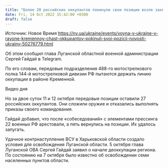 ```yaml
---
title: "Более 20 российских оккупантов покинули свои позиции возле захваченной Кременной — Гайдай"
date: Fri, 14 Oct 2022 15:42:00 +0300
draft: false
---
```

Источник: Новое Время https://nv.ua/ukraine/events/voyna-v-ukraine-v-rayone-kremennoy-chast-okkupantov-pokinuli-svoi-pozicii-novosti-ukrainy-50276779.html


 Об этом сообщил глава Луганской областной военной администрации Сергей Гайдай в Telegram.

По его словам, передовые подразделения 488-го мотострелкового полка 144-й мотострелковой дивизии РФ пытаются держать линию оккупации в районе Кременной.

 Видео дня   

Но за двое суток 11 и 12 октября передовые позиции оставили 27 российских оккупантов. Они сложили оружие и отказались выполнять приказы своего командования.

Гайдай добавил, что после «собеседований» с элементами прессинга 22 военных РФ арестовали, а пять вернулись на позиции. Их удалось запугать.

Удачное контрнаступление ВСУ в Харьковской области создало условия для освобождения Луганской области. 5 октября глава Луганской ОВА Сергей Гайдай заявил о начале деоккупации региона. По состоянию на 7 октября было известно об освобождении семи населенных пунктов области.
